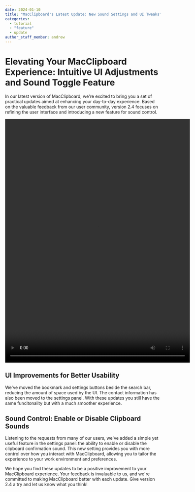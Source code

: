 ```yaml
---
date: 2024-01-10
title: "MacClipboard's Latest Update: New Sound Settings and UI Tweaks"
categories:
  - tutorial
  - "feature"
  - update
author_staff_member: andrew
---
```


# Elevating Your MacClipboard Experience: Intuitive UI Adjustments and Sound Toggle Feature

In our latest version of MacClipboard, we're excited to bring you a set of practical updates aimed at enhancing your day-to-day experience. Based on the valuable feedback from our user community, version 2.4 focuses on refining the user interface and introducing a new feature for sound control.

<video width="600" height="790" controls>

  <source src="/images/Settings_v_2.4.mp4" type="video/mp4">
  UI update for MacClipboard.
</video>

## UI Improvements for Better Usability

We've moved the bookmark and settings buttons beside the search bar, reducing the amount of space used by the UI. The contact information has also been moved to the settings panel. With these updates you still have the same funcitonality but with a much smoother experience.

## Sound Control: Enable or Disable Clipboard Sounds

Listening to the requests from many of our users, we've added a simple yet useful feature in the settings panel: the ability to enable or disable the clipboard confirmation sound. This new setting provides you with more control over how you interact with MacClipboard, allowing you to tailor the experience to your work environment and preferences.

We hope you find these updates to be a positive improvement to your MacClipboard experience. Your feedback is invaluable to us, and we're committed to making MacClipboard better with each update. Give version 2.4 a try and let us know what you think!
